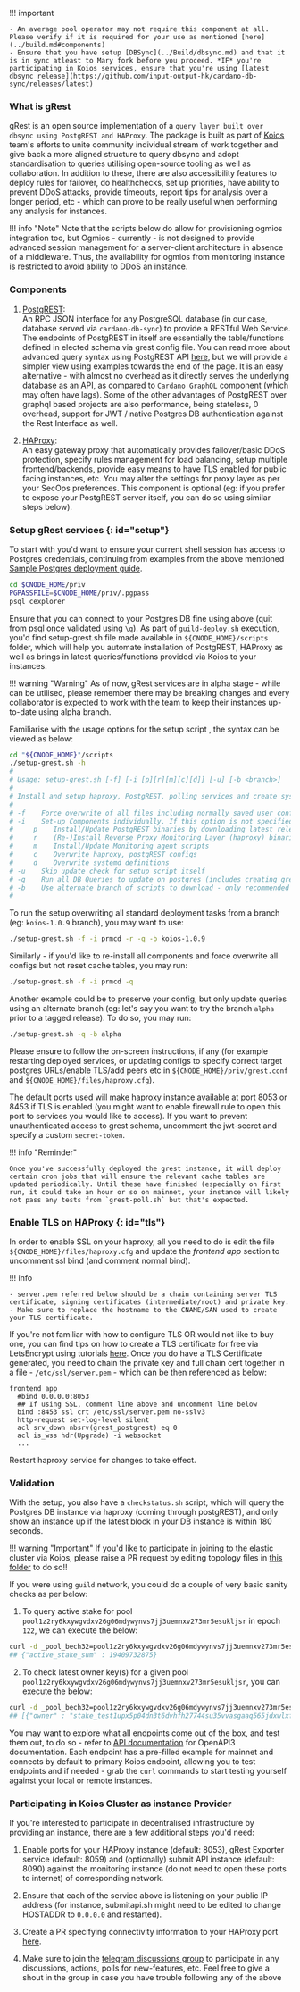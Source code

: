 !!! important

    - An average pool operator may not require this component at all. Please verify if it is required for your use as mentioned [here](../build.md#components)
    - Ensure that you have setup [DBSync](../Build/dbsync.md) and that it is in sync atleast to Mary fork before you proceed. *IF* you're participating in Koios services, ensure that you're using [latest dbsync release](https://github.com/input-output-hk/cardano-db-sync/releases/latest)

### What is gRest

gRest is an open source implementation of a `query layer built over dbsync using PostgREST and HAProxy`. The package is built as part of [Koios](https://www.koios.rest) team's efforts to unite community individual stream of work together and give back a more aligned structure to query dbsync and adopt standardisation to queries utilising open-source tooling as well as collaboration. In addition to these, there are also accessibility features to deploy rules for failover, do healthchecks, set up priorities, have ability to prevent DDoS attacks, provide timeouts, report tips for analysis over a longer period, etc - which can prove to be really useful when performing any analysis for instances.

!!! info "Note"
    Note that the scripts below do allow for provisioning ogmios integration too, but Ogmios - currently - is not designed to provide advanced session management for a server-client architecture in absence of a middleware. Thus, the availability for ogmios from monitoring instance is restricted to avoid ability to DDoS an instance.

### Components

1. [PostgREST](https://postgrest.org/en/latest):  
    An RPC JSON interface for any PostgreSQL database (in our case, database served via `cardano-db-sync`) to provide a RESTful Web Service. The endpoints of PostgREST in itself are essentially the table/functions defined in elected schema via grest config file. You can read more about advanced query syntax using PostgREST API [here](https://postgrest.org/en/latest/api.html), but we will provide a simpler view using examples towards the end of the page. It is an easy alternative - with almost no overhead as it directly serves the underlying database as an API, as compared to `Cardano GraphQL` component (which may often have lags). Some of the other advantages of PostgREST over graphql based projects are also performance, being stateless, 0 overhead, support for JWT / native Postgres DB authentication against the Rest Interface as well.

2. [HAProxy](http://cbonte.github.io/haproxy-dconv/2.4/configuration.html):  
    An easy gateway proxy that automatically provides failover/basic DDoS protection, specify rules management for load balancing, setup multiple frontend/backends, provide easy means to have TLS enabled for public facing instances, etc. You may alter the settings for proxy layer as per your SecOps preferences. This component is optional (eg: if you prefer to expose your PostgREST server itself, you can do so using similar steps below).

### Setup gRest services {: id="setup"}

To start with you'd want to ensure your current shell session has access to Postgres credentials, continuing from examples from the above mentioned [Sample Postgres deployment guide](../Appendix/postgres.md).

``` bash
cd $CNODE_HOME/priv
PGPASSFILE=$CNODE_HOME/priv/.pgpass
psql cexplorer
```

Ensure that you can connect to your Postgres DB fine using above (quit from psql once validated using `\q`). As part of `guild-deploy.sh` execution, you'd find setup-grest.sh file made available in `${CNODE_HOME}/scripts` folder, which will help you automate installation of PostgREST, HAProxy as well as brings in latest queries/functions provided via Koios to your instances.

!!! warning "Warning"
    As of now, gRest services are in alpha stage - while can be utilised, please remember there may be breaking changes and every collaborator is expected to work with the team to keep their instances up-to-date using alpha branch.

Familiarise with the usage options for the setup script , the syntax can be viewed as below:

``` bash
cd "${CNODE_HOME}"/scripts
./setup-grest.sh -h
#
# Usage: setup-grest.sh [-f] [-i [p][r][m][c][d]] [-u] [-b <branch>]
# 
# Install and setup haproxy, PostgREST, polling services and create systemd services for haproxy, postgREST and dbsync
# 
# -f    Force overwrite of all files including normally saved user config sections
# -i    Set-up Components individually. If this option is not specified, components will only be installed if found missing (eg: -i prcd)
#     p    Install/Update PostgREST binaries by downloading latest release from github.
#     r    (Re-)Install Reverse Proxy Monitoring Layer (haproxy) binaries and config
#     m    Install/Update Monitoring agent scripts
#     c    Overwrite haproxy, postgREST configs
#     d    Overwrite systemd definitions
# -u    Skip update check for setup script itself
# -q    Run all DB Queries to update on postgres (includes creating grest schema, and re-creating views/genesis table/functions/triggers and setting up cron jobs)
# -b    Use alternate branch of scripts to download - only recommended for testing/development (Default: master)
#
```

To run the setup overwriting all standard deployment tasks from a branch (eg: `koios-1.0.9` branch), you may want to use:
``` bash
./setup-grest.sh -f -i prmcd -r -q -b koios-1.0.9
```

Similarly - if you'd like to re-install all components and force overwrite all configs but not reset cache tables, you may run:
``` bash
./setup-grest.sh -f -i prmcd -q
```

Another example could be to preserve your config, but only update queries using an alternate branch (eg: let's say you want to try the branch `alpha` prior to a tagged release). To do so, you may run:
``` bash
./setup-grest.sh -q -b alpha
```

Please ensure to follow the on-screen instructions, if any (for example restarting deployed services, or updating configs to specify correct target postgres URLs/enable TLS/add peers etc in `${CNODE_HOME}/priv/grest.conf` and `${CNODE_HOME}/files/haproxy.cfg`).

The default ports used will make haproxy instance available at port 8053 or 8453 if TLS is enabled (you might want to enable firewall rule to open this port to services you would like to access). If you want to prevent unauthenticated access to grest schema, uncomment the jwt-secret and specify a custom `secret-token`.

!!! info "Reminder"

    Once you've successfully deployed the grest instance, it will deploy certain cron jobs that will ensure the relevant cache tables are updated periodically. Until these have finished (especially on first run, it could take an hour or so on mainnet, your instance will likely not pass any tests from `grest-poll.sh` but that's expected.

### Enable TLS on HAProxy {: id="tls"}

In order to enable SSL on your haproxy, all you need to do is edit the file `${CNODE_HOME}/files/haproxy.cfg` and update the *frontend app* section to uncomment ssl bind (and comment normal bind).

!!! info

    - server.pem referred below should be a chain containing server TLS certificate, signing certificates (intermediate/root) and private key.
    - Make sure to replace the hostname to the CNAME/SAN used to create your TLS certificate.

If you're not familiar with how to configure TLS OR would not like to buy one, you can find tips on how to create a TLS certificate for free via LetsEncrypt using tutorials [here](https://letsencrypt.org/getting-started/). Once you do have a TLS Certificate generated, you need to chain the private key and full chain cert together in a file - `/etc/ssl/server.pem` - which can be then referenced as below:

```
frontend app
  #bind 0.0.0.0:8053
  ## If using SSL, comment line above and uncomment line below
  bind :8453 ssl crt /etc/ssl/server.pem no-sslv3
  http-request set-log-level silent
  acl srv_down nbsrv(grest_postgrest) eq 0
  acl is_wss hdr(Upgrade) -i websocket
  ...
```
Restart haproxy service for changes to take effect.

### Validation

With the setup, you also have a `checkstatus.sh` script, which will query the Postgres DB instance via haproxy (coming through postgREST), and only show an instance up if the latest block in your DB instance is within 180 seconds.

!!! warning "Important"
    If you'd like to participate in joining to the elastic cluster via Koios, please raise a PR request by editing topology files in [this folder](https://github.com/cardano-community/koios-artifacts/tree/main/topology) to do so!!

If you were using `guild` network, you could do a couple of very basic sanity checks as per below:

1. To query active stake for pool `pool1z2ry6kxywgvdxv26g06mdywynvs7jj3uemnxv273mr5esukljsr` in epoch `122`, we can execute the below:
``` bash
curl -d _pool_bech32=pool1z2ry6kxywgvdxv26g06mdywynvs7jj3uemnxv273mr5esukljsr -d _epoch_no=122 -s http://localhost:8053/rpc/pool_active_stake
## {"active_stake_sum" : 19409732875}
```

2. To check latest owner key(s) for a given pool `pool1z2ry6kxywgvdxv26g06mdywynvs7jj3uemnxv273mr5esukljsr`, you can execute the below:
``` bash
curl -d _pool_bech32=pool1z2ry6kxywgvdxv26g06mdywynvs7jj3uemnxv273mr5esukljsr -s http://localhost:8050/rpc/pool_owners
## [{"owner" : "stake_test1upx5p04dn3t6dvhfh27744su35vvasgaaq565jdxwlxfq5sdjwksw"}, {"owner" : "stake_test1uqak99cgtrtpean8wqwp7d9taaqkt9gkkxga05m5azcg27chnzfry"}]
```

You may want to explore what all endpoints come out of the box, and test them out, to do so - refer to [API documentation](https://api.koios.rest) for OpenAPI3 documentation. Each endpoint has a pre-filled example for mainnet and connects by default to primary Koios endpoint, allowing you to test endpoints and if needed - grab the `curl` commands to start testing yourself against your local or remote instances.

### Participating in Koios Cluster as instance Provider

If you're interested to participate in decentralised infrastructure by providing an instance, there are a few additional steps you'd need:

1. Enable ports for your HAProxy instance (default: 8053), gRest Exporter service (default: 8059) and (optionally) submit API instance (default: 8090) against the monitoring instance (do not need to open these ports to internet) of corresponding network.

2. Ensure that each of the service above is listening on your public IP address (for instance, submitapi.sh might need to be edited to change HOSTADDR to `0.0.0.0` and restarted).

3. Create a PR specifying connectivity information to your HAProxy port [here](https://github.com/cardano-community/koios-artifacts/tree/main/topology).

4. Make sure to join the [telegram discussions group](https://t.me/CardanoKoios) to participate in any discussions, actions, polls for new-features, etc. Feel free to give a shout in the group in case you have trouble following any of the above
